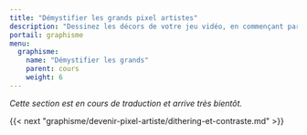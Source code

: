 ```yaml
---
title: "Démystifier les grands pixel artistes"
description: "Dessinez les décors de votre jeu vidéo, en commençant par un premier tile d'herbe, jusqu'à vous familiariser avec les textures, l'ombrage et le dithering."
portail: graphisme
menu:
  graphisme:
    name: "Démystifier les grands"
    parent: cours
    weight: 6
---
```


*Cette section est en cours de traduction et arrive très bientôt.*

{{< next "graphisme/devenir-pixel-artiste/dithering-et-contraste.md" >}}
